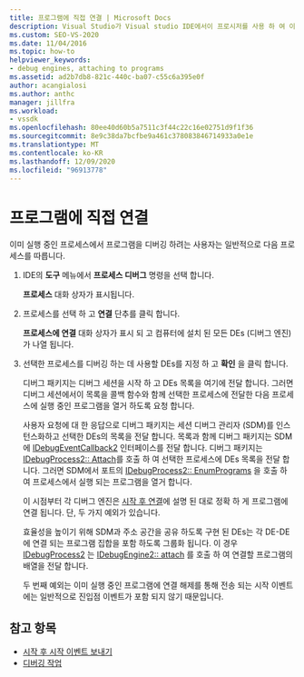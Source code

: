 ```yaml
---
title: 프로그램에 직접 연결 | Microsoft Docs
description: Visual Studio가 Visual studio IDE에서이 프로시저를 사용 하 여 이미 실행 중인 프로세스에 디버그 엔진을 연결 하는 것을 구현 하는 방법을 알아봅니다.
ms.custom: SEO-VS-2020
ms.date: 11/04/2016
ms.topic: how-to
helpviewer_keywords:
- debug engines, attaching to programs
ms.assetid: ad2b7db8-821c-440c-ba07-c55c6a395e0f
author: acangialosi
ms.author: anthc
manager: jillfra
ms.workload:
- vssdk
ms.openlocfilehash: 80ee40d60b5a7511c3f44c22c16e02751d9f1f36
ms.sourcegitcommit: 8e9c38da7bcfbe9a461c378083846714933a0e1e
ms.translationtype: MT
ms.contentlocale: ko-KR
ms.lasthandoff: 12/09/2020
ms.locfileid: "96913778"
---
```

# <a name="attach-directly-to-a-program"></a>프로그램에 직접 연결
이미 실행 중인 프로세스에서 프로그램을 디버깅 하려는 사용자는 일반적으로 다음 프로세스를 따릅니다.

1. IDE의 **도구** 메뉴에서 **프로세스 디버그** 명령을 선택 합니다.

    **프로세스** 대화 상자가 표시됩니다.

2. 프로세스를 선택 하 고 **연결** 단추를 클릭 합니다.

    **프로세스에 연결** 대화 상자가 표시 되 고 컴퓨터에 설치 된 모든 DEs (디버그 엔진)가 나열 됩니다.

3. 선택한 프로세스를 디버깅 하는 데 사용할 DEs를 지정 하 고 **확인** 을 클릭 합니다.

   디버그 패키지는 디버그 세션을 시작 하 고 DEs 목록을 여기에 전달 합니다. 그러면 디버그 세션에서이 목록을 콜백 함수와 함께 선택한 프로세스에 전달한 다음 프로세스에 실행 중인 프로그램을 열거 하도록 요청 합니다.

   사용자 요청에 대 한 응답으로 디버그 패키지는 세션 디버그 관리자 (SDM)를 인스턴스화하고 선택한 DEs의 목록을 전달 합니다. 목록과 함께 디버그 패키지는 SDM에 [IDebugEventCallback2](../../extensibility/debugger/reference/idebugeventcallback2.md) 인터페이스를 전달 합니다. 디버그 패키지는 [IDebugProcess2:: Attach](../../extensibility/debugger/reference/idebugprocess2-attach.md)를 호출 하 여 선택한 프로세스에 DEs 목록을 전달 합니다. 그러면 SDM에서 포트의 [IDebugProcess2:: EnumPrograms](../../extensibility/debugger/reference/idebugprocess2-enumprograms.md) 을 호출 하 여 프로세스에서 실행 되는 프로그램을 열거 합니다.

   이 시점부터 각 디버그 엔진은 [시작 후 연결](../../extensibility/debugger/attaching-after-a-launch.md)에 설명 된 대로 정확 하 게 프로그램에 연결 됩니다. 단, 두 가지 예외가 있습니다.

   효율성을 높이기 위해 SDM과 주소 공간을 공유 하도록 구현 된 DEs는 각 DE-DE에 연결 되는 프로그램 집합을 포함 하도록 그룹화 됩니다. 이 경우 [IDebugProcess2](../../extensibility/debugger/reference/idebugprocess2.md) 는 [IDebugEngine2:: attach](../../extensibility/debugger/reference/idebugengine2-attach.md) 를 호출 하 여 연결할 프로그램의 배열을 전달 합니다.

   두 번째 예외는 이미 실행 중인 프로그램에 연결 해제를 통해 전송 되는 시작 이벤트에는 일반적으로 진입점 이벤트가 포함 되지 않기 때문입니다.

## <a name="see-also"></a>참고 항목
- [시작 후 시작 이벤트 보내기](../../extensibility/debugger/sending-startup-events-after-a-launch.md)
- [디버깅 작업](../../extensibility/debugger/debugging-tasks.md)
